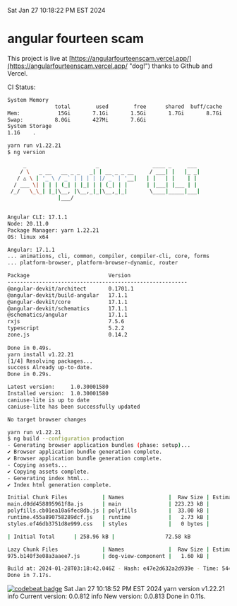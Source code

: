 Sat Jan 27 10:18:22 PM EST 2024

# angular fourteen scam


This project is live at [https://angularfourteenscam.vercel.app/](https://angularfourteenscam.vercel.app/ "dog!") thanks to Github and Vercel.

CI Status: 

```bash
System Memory
               total        used        free      shared  buff/cache   available
Mem:            15Gi       7.1Gi       1.5Gi       1.7Gi       8.7Gi       8.2Gi
Swap:          8.0Gi       427Mi       7.6Gi
System Storage
1.1G	.
```
```bash
yarn run v1.22.21
$ ng version

     _                      _                 ____ _     ___
    / \   _ __   __ _ _   _| | __ _ _ __     / ___| |   |_ _|
   / △ \ | '_ \ / _` | | | | |/ _` | '__|   | |   | |    | |
  / ___ \| | | | (_| | |_| | | (_| | |      | |___| |___ | |
 /_/   \_\_| |_|\__, |\__,_|_|\__,_|_|       \____|_____|___|
                |___/
    

Angular CLI: 17.1.1
Node: 20.11.0
Package Manager: yarn 1.22.21
OS: linux x64

Angular: 17.1.1
... animations, cli, common, compiler, compiler-cli, core, forms
... platform-browser, platform-browser-dynamic, router

Package                         Version
---------------------------------------------------------
@angular-devkit/architect       0.1701.1
@angular-devkit/build-angular   17.1.1
@angular-devkit/core            17.1.1
@angular-devkit/schematics      17.1.1
@schematics/angular             17.1.1
rxjs                            7.5.6
typescript                      5.2.2
zone.js                         0.14.2
    
Done in 0.49s.
yarn install v1.22.21
[1/4] Resolving packages...
success Already up-to-date.
Done in 0.29s.
```
```bash
Latest version:     1.0.30001580
Installed version:  1.0.30001580
caniuse-lite is up to date
caniuse-lite has been successfully updated

No target browser changes
```
```bash
yarn run v1.22.21
$ ng build --configuration production
- Generating browser application bundles (phase: setup)...
✔ Browser application bundle generation complete.
✔ Browser application bundle generation complete.
- Copying assets...
✔ Copying assets complete.
- Generating index html...
✔ Index html generation complete.

Initial Chunk Files           | Names              |  Raw Size | Estimated Transfer Size
main.d0dd458895961f8a.js      | main               | 223.23 kB |                60.65 kB
polyfills.cb01ea10a6fec8db.js | polyfills          |  33.00 kB |                10.66 kB
runtime.455a890758289dcf.js   | runtime            |   2.73 kB |                 1.27 kB
styles.ef46db3751d8e999.css   | styles             |   0 bytes |                       -

| Initial Total      | 258.96 kB |                72.58 kB

Lazy Chunk Files              | Names              |  Raw Size | Estimated Transfer Size
975.b140f3e08a3aaee7.js       | dog-view-component |   1.60 kB |               803 bytes

Build at: 2024-01-28T03:18:42.046Z - Hash: e47e2d632a2d939e - Time: 5445ms
Done in 7.17s.
```
[![codebeat badge](https://codebeat.co/badges/8cb3c84a-d002-4f78-98dd-3540260c751a)](https://codebeat.co/projects/github-com-kfedora-angularfourteenscam-master)
Sat Jan 27 10:18:52 PM EST 2024
yarn version v1.22.21
info Current version: 0.0.812
info New version: 0.0.813
Done in 0.11s.
